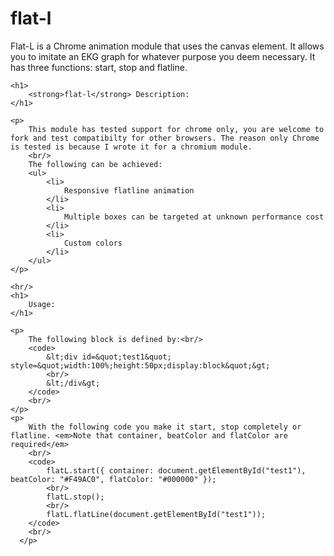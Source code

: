 # flat-l
Flat-L is a Chrome animation module that uses the canvas element. It allows you to imitate an EKG graph for whatever purpose you deem necessary. It has three functions: start, stop and flatline. 

    <h1>
        <strong>flat-l</strong> Description:
    </h1>

    <p>
        This module has tested support for chrome only, you are welcome to fork and test compatibilty for other browsers. The reason only Chrome is tested is because I wrote it for a chromium module.
        <br/>
        The following can be achieved:
        <ul>
            <li>
                Responsive flatline animation
            </li>
            <li>
                Multiple boxes can be targeted at unknown performance cost
            </li>
            <li>
                Custom colors
            </li>
        </ul>
    </p>

    <hr/>
    <h1>
        Usage:
    </h1>

    <p>
        The following block is defined by:<br/>
        <code>
            &lt;div id=&quot;test1&quot; style=&quot;width:100%;height:50px;display:block&quot;&gt;
            <br/>
            &lt;/div&gt;
        </code>
        <br/>
    </p>
    <p>
        With the following code you make it start, stop completely or flatline. <em>Note that container, beatColor and flatColor are required</em>
        <br/>
        <code>
            flatL.start({ container: document.getElementById("test1"), beatColor: "#F49AC0", flatColor: "#000000" });
            <br/>
            flatL.stop();
            <br/>
            flatL.flatLine(document.getElementById("test1"));
        </code>
        <br/>
      </p>
